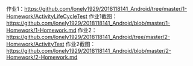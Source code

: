作业1：https://github.com/lonely1929/2018118141_Android/tree/master/1-Homework/ActivityLifeCycleTest
作业1截图：https://github.com/lonely1929/2018118141_Android/blob/master/1-Homework/1-Homework.md
作业2：https://github.com/lonely1929/2018118141_Android/tree/master/2-Homework/ActivityTest
作业2截图：https://github.com/lonely1929/2018118141_Android/blob/master/2-Homework/2-Homework.md
